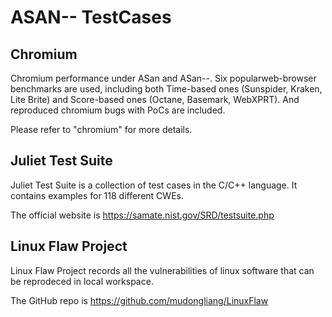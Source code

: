 # ASAN-- TestCases

## Chromium
Chromium performance under ASan and ASan--. Six popularweb-browser benchmarks are used, including both Time-based ones (Sunspider, Kraken, Lite Brite) and Score-based ones (Octane, Basemark, WebXPRT). And reproduced chromium bugs with PoCs are included. 

Please refer to "chromium" for more details.

## Juliet Test Suite
Juliet Test Suite is a collection of test cases in the C/C++ language. It contains examples for 118 different CWEs. 

The official website is https://samate.nist.gov/SRD/testsuite.php

## Linux Flaw Project

Linux Flaw Project records all the vulnerabilities of linux software that can be reprodeced in local workspace. 

The GitHub repo is https://github.com/mudongliang/LinuxFlaw


